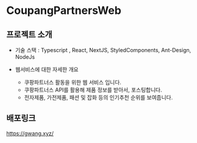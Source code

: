 # CoupangPartnersWeb

## 프로젝트 소개

-   기술 스택 : Typescript , React, NextJS, StyledComponents, Ant-Design, NodeJs  

-   웹서비스에 대한 자세한 개요
    - 쿠팡파트너스 활동을 위한 웹 서비스 입니다.
    - 쿠팡파트너스 API를 활용해 제품 정보를 받아서, 포스팅합니다.
    - 전자제품, 가전제품, 패션 및 잡화 등의 인기추천 순위를 보여줍니다.



## 배포링크

https://gwang.xyz/
